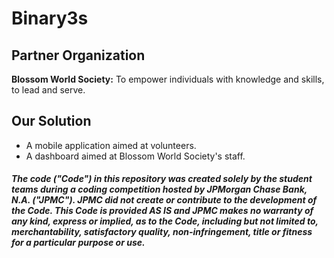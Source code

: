 # Binary3s

## Partner Organization
<strong>Blossom World Society:</strong> To empower individuals with knowledge and skills, to lead and serve.

## Our Solution
- A mobile application aimed at volunteers.
- A dashboard aimed at Blossom World Society's staff.

##### The code ("Code") in this repository was created solely by the student teams during a coding competition hosted by JPMorgan Chase Bank, N.A. ("JPMC").						JPMC did not create or contribute to the development of the Code.  This Code is provided AS IS and JPMC makes no warranty of any kind, express or implied, as to the Code,						including but not limited to, merchantability, satisfactory quality, non-infringement, title or fitness for a particular purpose or use.